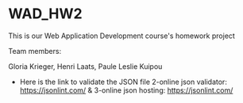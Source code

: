 # WAD_HW2
This is our Web Application Development course's homework project

Team members:

Gloria Krieger,
Henri Laats,
Paule Leslie Kuipou


* Here is the link to validate the JSON file 2-online json validator: https://jsonlint.com/ &
3-online json hosting: https://jsonlint.com/
